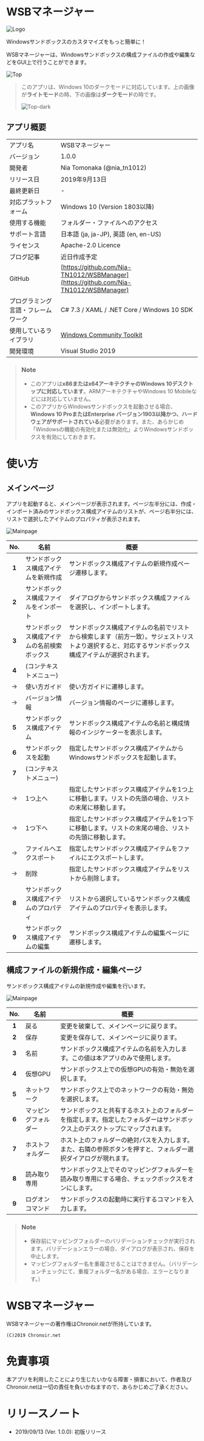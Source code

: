 # WSBマネージャー

![Logo](https://raw.githubusercontent.com/Nia-TN1012/WSBManager/master/Assets/AppLogo.png)

Windowsサンドボックスのカスタマイズをもっと簡単に！

WSBマネージャーは、Windowsサンドボックスの構成ファイルの作成や編集などをGUI上で行うことができます。

![Top](https://raw.githubusercontent.com/Nia-TN1012/WSBManager/master/Assets/MainPage_Light.en-us.PNG)

> このアプリは、Windows 10のダークモードに対応しています。上の画像が**ライトモード**の時、下の画像は**ダークモード**の時です。
>
> ![Top-dark](https://raw.githubusercontent.com/Nia-TN1012/WSBManager/master/Assets/MainPage_Dark.en-us.PNG)

## アプリ概要

|||
|---|---|
|アプリ名|WSBマネージャー|
|バージョン|1.0.0|
|開発者|Nia Tomonaka (@nia_tn1012)|
|リリース日|2019年9月13日|
|最終更新日|-|
|対応プラットフォーム|Windows 10 (Version 1803以降)|
|使用する機能|フォルダー・ファイルへのアクセス|
|サポート言語|日本語 (ja, ja-JP), 英語 (en, en-US)|
|ライセンス|Apache-2.0 Licence|
|ブログ記事|近日作成予定|
|GitHub|[https://github.com/Nia-TN1012/WSBManager](https://github.com/Nia-TN1012/WSBManager)|
|プログラミング言語・フレームワーク|C# 7.3 / XAML / .NET Core / Windows 10 SDK|
|使用しているライブラリ|[Windows Community Toolkit](https://github.com/windows-toolkit/WindowsCommunityToolkit)|
|開発環境|Visual Studio 2019|

> ### **Note**
>
> * このアプリは**x86またはx64アーキテクチャのWindows 10デスクトップに対応しています**。ARMアーキテクチャやWindows 10 Mobileなどには対応していません。
> * このアプリからWindowsサンドボックスを起動させる場合、**Windows 10 ProまたはEnterprise バージョン1903以降かつ、ハードウェアがサポートされている**必要があります。また、あらかじめ「Windowsの機能の有効化または無効化」よりWindowsサンドボックスを有効にしておきます。

# 使い方

## メインページ

アプリを起動すると、メインページが表示されます。ページ左半分には、作成・インポート済みのサンドボックス構成アイテムのリストが、ページ右半分には、リストで選択したアイテムのプロパティが表示されます。

![Mainpage](https://raw.githubusercontent.com/Nia-TN1012/WSBManager/master/WSBManager/Assets/UserGuide/ja-jp/MainPageGuide_Light.png)

|No.|名前|概要|
|:---:|---|---|
|**1**|サンドボックス構成アイテムを新規作成|サンドボックス構成アイテムの新規作成ページ遷移します。|
|**2**|サンドボックス構成ファイルをインポート|ダイアログからサンドボックス構成ファイルを選択し、インポートします。|
|**3**|サンドボックス構成アイテムの名前検索ボックス|サンドボックス構成アイテムの名前でリストから検索します（前方一致）。サジェストリストより選択すると、対応するサンドボックス構成アイテムが選択されます。|
|**4**|(コンテキストメニュー)||
|->|使い方ガイド|使い方ガイドに遷移します。|
|->|バージョン情報|バージョン情報のページに遷移します。|
|**5**|サンドボックス構成アイテム|サンドボックス構成アイテムの名前と構成情報のインジケーターを表示します。|
|**6**|サンドボックスを起動|指定したサンドボックス構成アイテムからWindowsサンドボックスを起動します。|
|**7**|(コンテキストメニュー)||
|->|1つ上へ|指定したサンドボックス構成アイテムを1つ上に移動します。リストの先頭の場合、リストの末尾に移動します。|
|->|1つ下へ|指定したサンドボックス構成アイテムを1つ下に移動します。リストの末尾の場合、リストの先頭に移動します。|
|->|ファイルへエクスポート|指定したサンドボックス構成アイテムをファイルにエクスポートします。|
|->|削除|指定したサンドボックス構成アイテムをリストから削除します。|
|**8**|サンドボックス構成アイテムのプロパティ|リストから選択しているサンドボックス構成アイテムのプロパティを表示します。|
|**9**|サンドボックス構成アイテムの編集|サンドボックス構成アイテムの編集ページに遷移します。|

## 構成ファイルの新規作成・編集ページ

サンドボックス構成アイテムの新規作成や編集を行います。

![Mainpage](https://raw.githubusercontent.com/Nia-TN1012/WSBManager/master/WSBManager/Assets/UserGuide/ja-jp/EditPageGuide_Light.png)

|No.|名前|概要|
|:---:|---|---|
|**1**|戻る|変更を破棄して、メインページに戻ります。|
|**2**|保存|変更を保存して、メインページに戻ります。|
|**3**|名前|サンドボックス構成アイテムの名前を入力します。この値は本アプリのみで使用します。|
|**4**|仮想GPU|サンドボックス上での仮想GPUの有効・無効を選択します。|
|**5**|ネットワーク|サンドボックス上でのネットワークの有効・無効を選択します。|
|**6**|マッピングフォルダー|サンドボックスと共有するホスト上のフォルダーを指定します。指定したフォルダーはサンドボックス上のデスクトップにマップされます。|
|**7**|ホストフォルダー|ホスト上のフォルダーの絶対パスを入力します。また、右隣の参照ボタンを押すと、フォルダー選択ダイアログが現れます。|
|**8**|読み取り専用|サンドボックス上でそのマッピングフォルダーを読み取り専用にする場合、チェックボックスをオンにします。|
|**9**|ログオンコマンド|サンドボックスの起動時に実行するコマンドを入力します。|

> ### **Note**
>
> * 保存前にマッピングフォルダーのバリデーションチェックが実行されます。バリデーションエラーの場合、ダイアログが表示され、保存を中止します。
> * マッピングフォルダー名を重複させることはできません。（バリデーションチェックにて、重複フォルダー名がある場合、エラーとなります。）

# WSBマネージャー

WSBマネージャーの著作権はChronoir.netが所持しています。

```
(C)2019 Chronoir.net
```

# 免責事項

本アプリを利用したことにより生じたいかなる障害・損害において、作者及びChronoir.netは一切の責任を負いかねますので、あらかじめご了承ください。

# リリースノート

* 2019/09/13 (Ver. 1.0.0): 初版リリース